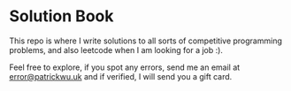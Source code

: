# Solution Book

This repo is where I write solutions to all sorts of competitive programming problems, and also leetcode when I am looking for a job :).

Feel free to explore, if you spot any errors, send me an email at [error@patrickwu.uk](mailto:error@patrickwu.uk) and if verified, I will send you a gift card.



